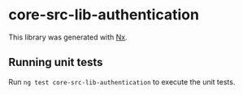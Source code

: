 # core-src-lib-authentication

This library was generated with [Nx](https://nx.dev).

## Running unit tests

Run `ng test core-src-lib-authentication` to execute the unit tests.
